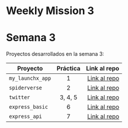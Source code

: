 # Weekly Mission 3

# Semana 3 

Proyectos desarrollados en la semana 3:

| Proyecto | Práctica | Link al repo |
| ------------- |:-------------:| -----:|
|`my_launchx_app`|1|[Link al repo](https://github.com/AlexisRodriguez4207/My-Launch-X-App/tree/master)|
|`spiderverse`|2|[Link al repo](https://github.com/AlexisRodriguez4207/Spiderverse.git)|
|`twitter`|3, 4, 5|[Link al repo](https://github.com/AlexisRodriguez4207/Twitter.git)|
|`express_basic`|6|[Link al repo](https://github.com/AlexisRodriguez4207/Express-Server.git)|
|`express_api`|7|[Link al repo](https://github.com/LaunchX-InnovaccionVirtual/MissionNodeJS)|
